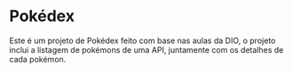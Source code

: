 # Pokédex

Este é um projeto de Pokédex feito com base nas aulas da DIO, o projeto inclui a listagem de pokémons de uma API, juntamente com os detalhes de cada pokémon.
